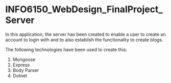# INFO6150_WebDesign_FinalProject_Server

In this application, the server has been created to enable a user to create an account to login with and to also establish the functionality to create blogs.

The following technologies have been used to create this:

1. Mongoose
2. Express
3. Body Parser
4. Dotnet

